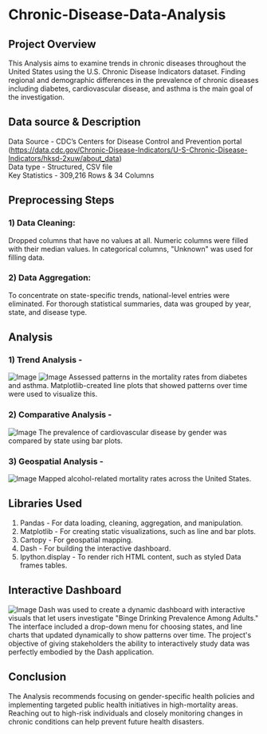 # Chronic-Disease-Data-Analysis
## Project Overview

 This Analysis aims to examine trends in chronic diseases throughout the United States using the U.S. Chronic Disease Indicators dataset. Finding regional and demographic differences in the prevalence of chronic diseases including diabetes, cardiovascular disease, and asthma is the main goal of the investigation.

## Data source & Description
Data Source - CDC’s Centers for Disease Control and Prevention portal (https://data.cdc.gov/Chronic-Disease-Indicators/U-S-Chronic-Disease-Indicators/hksd-2xuw/about_data)  
Data type - Structured, CSV file  
Key Statistics - 309,216 Rows & 34 Columns

## Preprocessing Steps
### 1) Data Cleaning:
Dropped columns that have no values at all. Numeric columns were filled with their median values. In categorical columns, "Unknown" was used for filling data.
### 2) Data Aggregation:
To concentrate on state-specific trends, national-level entries were eliminated. For thorough statistical summaries, data was grouped by year, state, and disease type.

## Analysis
### 1) Trend Analysis - 
![Image](https://github.com/user-attachments/assets/fe99cfe9-a868-440a-862a-a5ddc43ba690)
![Image](https://github.com/user-attachments/assets/8140a798-3467-4574-b0c8-cd1cbe52afb2)
Assessed patterns in the mortality rates from diabetes and asthma. Matplotlib-created line plots that showed patterns over time were used to visualize this.
### 2) Comparative Analysis -
![Image](https://github.com/user-attachments/assets/5f4b644e-71d7-4809-b1ab-760bceb8f891)
The prevalence of cardiovascular disease by gender was compared by state using bar plots.
### 3) Geospatial Analysis -
![Image](https://github.com/user-attachments/assets/6c743f2d-32a2-4762-9b00-04bf753bfa82)
Mapped alcohol-related mortality rates across the United States.

## Libraries Used
1) Pandas - For data loading, cleaning, aggregation, and manipulation.
2) Matplotlib - For creating static visualizations, such as line and bar plots.
3) Cartopy - For geospatial mapping.
4) Dash - For building the interactive dashboard.
5) Ipython.display - To render rich HTML content, such as styled Data frames tables. 

## Interactive Dashboard
![Image](https://github.com/user-attachments/assets/25a4ff4b-4063-4ec6-b2fe-e06ef735b422)
Dash was used to create a dynamic dashboard with interactive visuals that let users investigate "Binge Drinking Prevalence Among Adults." The interface included a drop-down menu for choosing states, and line charts that updated dynamically to show patterns over time. The project's objective of giving stakeholders the ability to interactively study data was perfectly embodied by the Dash application.

## Conclusion
The Analysis recommends focusing on gender-specific health policies and implementing targeted public health initiatives in high-mortality areas. Reaching out to high-risk individuals and closely monitoring changes in chronic conditions can help prevent future health disasters.
